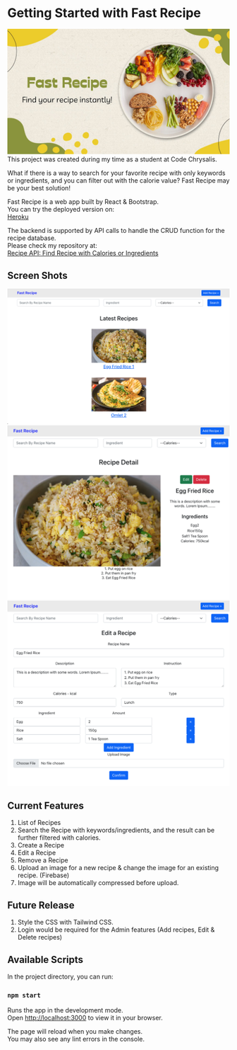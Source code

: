 # Getting Started with Fast Recipe

![image](./public/cover.jpg)
This project was created during my time as a student at Code Chrysalis.

What if there is a way to search for your favorite recipe with only keywords or ingredients, and you can filter out with the calorie value?
Fast Recipe may be your best solution!

Fast Recipe is a web app built by React & Bootstrap.\
You can try the deployed version on:\
[Heroku](https://fast-recipe-app.herokuapp.com/)

The backend is supported by API calls to handle the CRUD function for the recipe database.\
Please check my repository at: \
[Recipe API: Find Recipe with Calories or Ingredients](https://github.com/mayl730/ccp4-ipt.api-solo-project-recipe)


## Screen Shots
![image](./public/screen_shot_fast_recipe_v1.png)
![image](./public/screen_shot_detail.png)
![image](./public/screen_shot_edit.png)


## Current Features
1. List of Recipes
2. Search the Recipe with keywords/ingredients, and the result can be further filtered with calories.
3. Create a Recipe
4. Edit a Recipe
5. Remove a Recipe
6. Upload an image for a new recipe & change the image for an existing recipe. (Firebase)
7. Image will be automatically compressed before upload.

## Future Release
1. Style the CSS with Tailwind CSS.
2. Login would be required for the Admin features (Add recipes, Edit & Delete recipes) 

## Available Scripts

In the project directory, you can run:

### `npm start`

Runs the app in the development mode.\
Open [http://localhost:3000](http://localhost:3000) to view it in your browser.

The page will reload when you make changes.\
You may also see any lint errors in the console.
